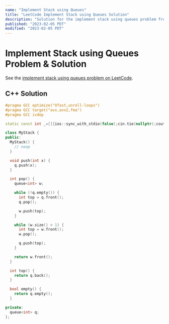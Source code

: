 ```yaml
---
name: "Implement Stack using Queues"
title: "LeetCode Implement Stack using Queues Solution"
description: "Solution for the implement stack using queues problem from LeetCode."
published: "2023-02-05 PDT"
modified: "2023-02-05 PDT"
---
```


# Implement Stack using Queues Problem & Solution

See the [implement stack using queues problem on LeetCode](https://leetcode.com/problems/implement-stack-using-queues).

## C++ Solution

```cpp
#pragma GCC optimize("Ofast,unroll-loops")
#pragma GCC target("avx,avx2,fma")
#pragma GCC ivdep

static const int _=[]{ios::sync_with_stdio(false);cin.tie(nullptr);cout.tie(nullptr);return 0;}();

class MyStack {
public:
  MyStack() {
    // noop
  }

  void push(int x) {
    q.push(x);
  }

  int pop() {
    queue<int> w;

    while (!q.empty()) {
      int top = q.front();
      q.pop();

      w.push(top);
    }

    while (w.size() > 1) {
      int top = w.front();
      w.pop();

      q.push(top);
    }

    return w.front();
  }

  int top() {
    return q.back();
  }

  bool empty() {
    return q.empty();
  }

private:
  queue<int> q;
};
```
